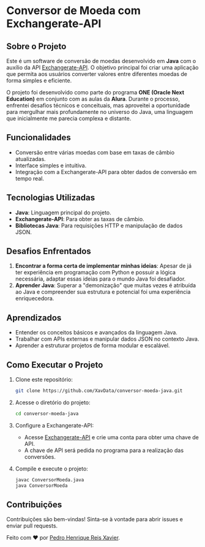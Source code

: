 # Conversor de Moeda com Exchangerate-API

## Sobre o Projeto
Este é um software de conversão de moedas desenvolvido em **Java** com o auxílio da API [Exchangerate-API](https://www.exchangerate-api.com/). O objetivo principal foi criar uma aplicação que permita aos usuários converter valores entre diferentes moedas de forma simples e eficiente.

O projeto foi desenvolvido como parte do programa **ONE (Oracle Next Education)** em conjunto com as aulas da **Alura**. Durante o processo, enfrentei desafios técnicos e conceituais, mas aproveitei a oportunidade para mergulhar mais profundamente no universo do Java, uma linguagem que inicialmente me parecia complexa e distante.

## Funcionalidades
- Conversão entre várias moedas com base em taxas de câmbio atualizadas.
- Interface simples e intuitiva.
- Integração com a Exchangerate-API para obter dados de conversão em tempo real.

## Tecnologias Utilizadas
- **Java**: Linguagem principal do projeto.
- **Exchangerate-API**: Para obter as taxas de câmbio.
- **Bibliotecas Java**: Para requisições HTTP e manipulação de dados JSON.

## Desafios Enfrentados
1. **Encontrar a forma certa de implementar minhas ideias**: Apesar de já ter experiência em programação com Python e possuir a lógica necessária, adaptar essas ideias para o mundo Java foi desafiador.
2. **Aprender Java**: Superar a "demonização" que muitas vezes é atribuída ao Java e compreender sua estrutura e potencial foi uma experiência enriquecedora.

## Aprendizados
- Entender os conceitos básicos e avançados da linguagem Java.
- Trabalhar com APIs externas e manipular dados JSON no contexto Java.
- Aprender a estruturar projetos de forma modular e escalável.

## Como Executar o Projeto
1. Clone este repositório:
   ```bash
   git clone https://github.com/XavData/conversor-moeda-java.git
   ```
2. Acesse o diretório do projeto:
   ```bash
   cd conversor-moeda-java
   ```
3. Configure a Exchangerate-API:
   - Acesse [Exchangerate-API](https://www.exchangerate-api.com/) e crie uma conta para obter uma chave de API.
   - A chave de API será pedida no programa para a realização das conversões.

4. Compile e execute o projeto:
   ```bash
   javac ConversorMoeda.java
   java ConversorMoeda
   ```

## Contribuições
Contribuições são bem-vindas! Sinta-se à vontade para abrir issues e enviar pull requests.


Feito com ❤️ por [Pedro Henrique Reis Xavier](https://github.com/XavData).
